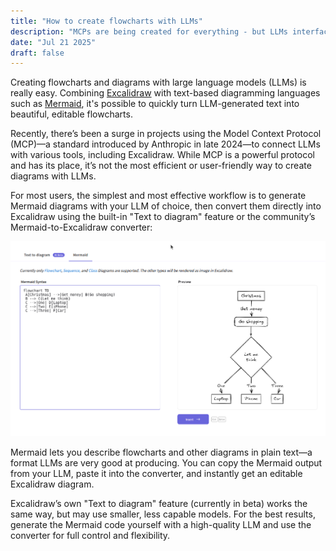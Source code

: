 ```yaml
---
title: "How to create flowcharts with LLMs"
description: "MCPs are being created for everything - but LLMs interfacing in this way isn't always optimal"
date: "Jul 21 2025"
draft: false
---
```


Creating flowcharts and diagrams with large language models (LLMs) is really easy. Combining [Excalidraw](https://excalidraw.com/) with text-based diagramming languages such as [Mermaid](https://mermaid.js.org/intro/), it's possible to quickly turn LLM-generated text into beautiful, editable flowcharts.

Recently, there’s been a surge in projects using the Model Context Protocol (MCP)—a standard introduced by Anthropic in late 2024—to connect LLMs with various tools, including Excalidraw. While MCP is a powerful protocol and has its place, it’s not the most efficient or user-friendly way to create diagrams with LLMs.

For most users, the simplest and most effective workflow is to generate Mermaid diagrams with your LLM of choice, then convert them directly into Excalidraw using the built-in "Text to diagram" feature or the community’s Mermaid-to-Excalidraw converter:

![Mermaid to Excalidraw conversion](./images/mermaid-to-excalidraw.png)

Mermaid lets you describe flowcharts and other diagrams in plain text—a format LLMs are very good at producing. You can copy the Mermaid output from your LLM, paste it into the converter, and instantly get an editable Excalidraw diagram.

Excalidraw’s own "Text to diagram" feature (currently in beta) works the same way, but may use smaller, less capable models. For the best results, generate the Mermaid code yourself with a high-quality LLM and use the converter for full control and flexibility.